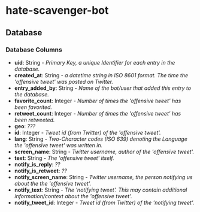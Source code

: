 # hate-scavenger-bot

## Database

### Database Columns

- **uid**: String - *Primary Key, a unique Identifier for each entry in the database.*
- **created_at**: String - *a datetime string in ISO 8601 format. The time the 'offensive tweet' was posted on Twitter.*
- **entry_added_by**: String - *Name of the bot/user that added this entry to the database.*
- **favorite_count**: Integer - *Number of times the 'offensive tweet' has been favorited.*
- **retweet_count**: Integer - *Number of times the 'offensive tweet' has been retweeted.*
- **geo**: *???*
- **id**: Integer - *Tweet id (from Twitter) of the 'offensive tweet'.*
- **lang**: String - *Two-Character codes (ISO 639) denoting the Language the 'offensive tweet' was written in.*
- **screen_name**: String - *Twitter username, author of the 'offensive tweet'.*
- **text**: String - *The 'offensive tweet' itself.*
- **notify_is_reply**: *??*
- **notify_is_retweet**: *??*
- **notify_screen_name**: String - *Twitter username, the person notifying us about the the 'offensive tweet'.*
- **notify_text**: String - *The 'notifying tweet'. This may contain additional information/context about the 'offensive tweet'.*
- **notify_tweet_id**: Integer - *Tweet id (from Twitter) of the 'notifying tweet'.*